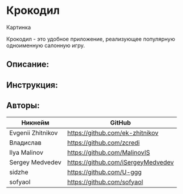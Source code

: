 # Крокодил

Картинка

Крокодил - это удобное приложение, реализующее популярную одноименную салонную игру. 

## Описание:

## Инструкция:

## Авторы:

| Никнейм | GitHub |
| ------ | ------ |
| Evgenii Zhitnikov | https://github.com/ek-zhitnikov |
| Владислав | https://github.com/zcredi |
| Ilya Malinov | https://github.com/MalinovIS |
| Sergey Medvedev | https://github.com/iSergeyMedvedev |
| sidzhe | https://github.com/U-ggg |
| sofyaol | https://github.com/sofyaol |
